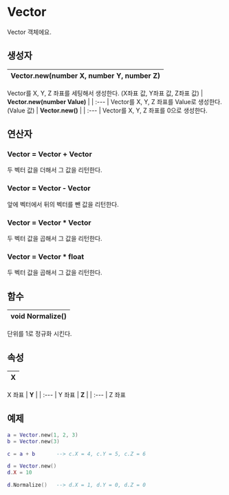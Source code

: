 # **Vector**

Vector 객체에요. 
## **생성자**

| **Vector.new(number X, number Y, number Z)** |
| :--- |
Vector를 X, Y, Z 좌표를 세팅해서 생성한다. (X좌표 값, Y좌표 값, Z좌표 값) 
| **Vector.new(number Value)** |
| :--- |
Vector를 X, Y, Z 좌표를 Value로 생성한다. (Value 값) 
| **Vector.new()** |
| :--- |
Vector를 X, Y, Z 좌표를 0으로 생성한다. 
## **연산자**

### **Vector = Vector + Vector**

두 벡터 값을 더해서 그 값을 리턴한다. 
### **Vector = Vector - Vector**

앞에 벡터에서 뒤의 벡터를 뺀 값을 리턴한다. 
### **Vector = Vector * Vector**

두 벡터 값을 곱해서 그 값을 리턴한다. 
### **Vector = Vector * float**

두 벡터 값을 곱해서 그 값을 리턴한다. 
## **함수**

| **void Normalize()** |
| :--- |
단위를 1로 정규화 시킨다. 
## **속성**

| **X** |
| :--- |
X 좌표 
| **Y** |
| :--- |
Y 좌표 
| **Z** |
| :--- |
Z 좌표 
## **예제**


```lua
a = Vector.new(1, 2, 3)
b = Vector.new(3)

c = a + b		--> c.X = 4, c.Y = 5, c.Z = 6

d = Vector.new()
d.X = 10

d.Normalize()   --> d.X = 1, d.Y = 0, d.Z = 0
```
